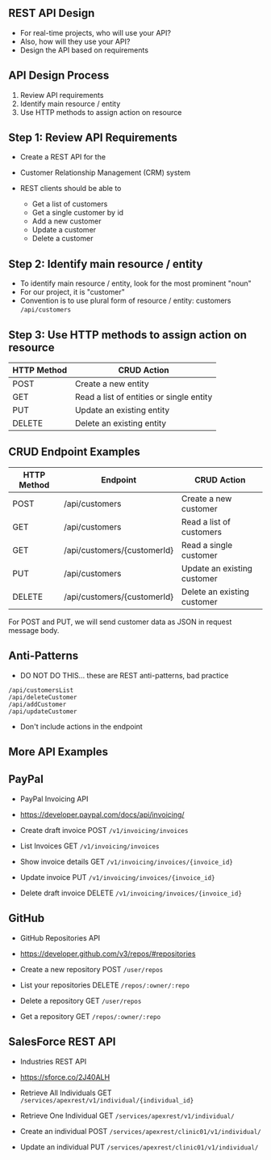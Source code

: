 ## REST API Design
- For real-time projects, who will use your API?
- Also, how will they use your API?
- Design the API based on requirements

## API Design Process
1. Review API requirements
2. Identify main resource / entity
3. Use HTTP methods to assign action on resource

## Step 1: Review API Requirements
- Create a REST API for the
- Customer Relationship Management (CRM) system

- REST clients should be able to
    - Get a list of customers
    - Get a single customer by id
    - Add a new customer
    - Update a customer
    - Delete a customer

## Step 2: Identify main resource / entity
- To identify main resource / entity, look for the most prominent "noun"
- For our project, it is "customer"
- Convention is to use plural form of resource / entity: customers
`/api/customers`

## Step 3: Use HTTP methods to assign action on resource

|HTTP Method| CRUD Action|
|-----------|------------|
|POST| Create a new entity|
|GET|  Read a list of entities or single entity|
|PUT| Update an existing entity|
|DELETE| Delete an existing entity|

## CRUD Endpoint Examples
|HTTP Method| Endpoint |CRUD Action|
|-----------|----------|-----------|
|POST| /api/customers| Create a new customer|
|GET |/api/customers |Read a list of customers|
|GET |/api/customers/{customerId}| Read a single customer|
|PUT |/api/customers |Update an existing customer|
|DELETE| /api/customers/{customerId} |Delete an existing customer|

For POST and PUT, we will send customer data as JSON in request message body.

## Anti-Patterns
- DO NOT DO THIS… these are REST anti-patterns, bad practice
```
/api/customersList
/api/deleteCustomer
/api/addCustomer
/api/updateCustomer
```
- Don't include actions in the endpoint

## More API Examples

## PayPal
- PayPal Invoicing API
- https://developer.paypal.com/docs/api/invoicing/

- Create draft invoice 
POST `/v1/invoicing/invoices`

- List Invoices
GET `/v1/invoicing/invoices`

- Show invoice details 
GET `/v1/invoicing/invoices/{invoice_id}`

- Update invoice 
PUT `/v1/invoicing/invoices/{invoice_id}`

- Delete draft invoice
DELETE `/v1/invoicing/invoices/{invoice_id}`     

## GitHub
- GitHub Repositories API
- https://developer.github.com/v3/repos/#repositories

- Create a new repository 
POST `/user/repos`

- List your repositories
DELETE `/repos/:owner/:repo`

- Delete a repository
GET `/user/repos`

- Get a repository
GET `/repos/:owner/:repo`

## SalesForce REST API
- Industries REST API
- https://sforce.co/2J40ALH

- Retrieve All Individuals
GET `/services/apexrest/v1/individual/{individual_id}`
- Retrieve One Individual
GET `/services/apexrest/v1/individual/`

- Create an individual
POST `/services/apexrest/clinic01/v1/individual/`

- Update an individual
PUT `/services/apexrest/clinic01/v1/individual/`


